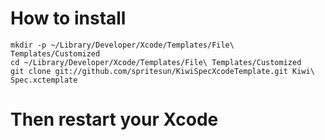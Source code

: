# How to install

    mkdir -p ~/Library/Developer/Xcode/Templates/File\ Templates/Customized
    cd ~/Library/Developer/Xcode/Templates/File\ Templates/Customized
    git clone git://github.com/spritesun/KiwiSpecXcodeTemplate.git Kiwi\ Spec.xctemplate

# Then restart your Xcode